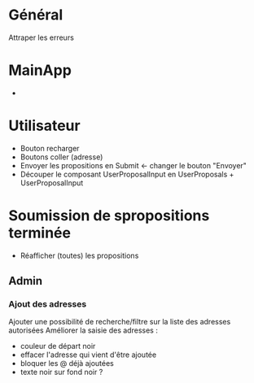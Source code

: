 # Général
Attraper les erreurs

# MainApp
 - 

# Utilisateur
 - Bouton recharger
 - Boutons coller (adresse)
 - Envoyer les propositions en Submit <- changer le bouton "Envoyer"
 - Découper le composant UserProposalInput en UserProposals + UserProposalInput
# Soumission de spropositions terminée
 - Réafficher (toutes) les propositions

## Admin
### Ajout des adresses
Ajouter une possibilité de recherche/filtre sur la liste des adresses autorisées
Améliorer la saisie des adresses :
 - couleur de départ noir
 - effacer l'adresse qui vient d'être ajoutée
 - bloquer les @ déjà ajoutées
 - texte noir sur fond noir ?

 